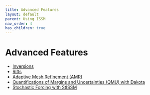 ```yaml
---
title: Advanced Features
layout: default
parent: Using ISSM
nav_order: 4
has_children: true
---
```


# Advanced Features
 - <a href="inversions">Inversions</a>
 - <a href="rifts">Rifts</a>
 - <a href="amr">Adaptive Mesh Refinement (AMR)</a>
 - <a href="qmu-dakota">Quantifications of Margins and Uncertainties (QMU) with Dakota</a>
 - <a href="stochastic-forcing">Stochastic Forcing with StISSM</a>

